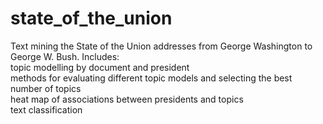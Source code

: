 # state_of_the_union

Text mining the State of the Union addresses from George Washington to George W. Bush.
Includes:<br>
topic modelling by document and president<br>
methods for evaluating different topic models and selecting the best number of topics<br>
heat map of associations between presidents and topics<br>
text classification
